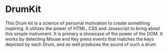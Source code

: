 # DrumKit
This Drum kit is a science of personal motivation to create something inspiring. It utilizes the power of HTML, CSS and Javascript to bring about this simple instrument. It is primary a showcase of the power of the DOM. It works by detecting Mouse and Key press events that matches the keys depicted by each Drum, and as well produces the sound of such a drum
